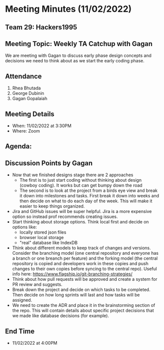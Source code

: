 # Meeting Minutes (11/02/2022)

## Team 29: Hackers1995

## Meeting Topic: Weekly TA Catchup with Gagan

We are meeting with Gagan to discuss early phase design concepts and decisions we need to think about as we start the early coding phase.

## Attendance

1. Rhea Bhutada
2. George Dubinin
3. Gagan Gopalaiah

## Meeting Details

- When: 11/02/2022 at 3:30PM
- Where: Zoom

## Agenda:

## Discussion Points by Gagan

- Now that we finished designs stage there are 2 approaches
  - The first is to just start coding without thinking about design (cowboy coding). It works but can get bumpy down the road
  - The second is to look at the project from a birds eye view and break it down into milestones and tasks. First break it down into weeks and then decide on what to do each day of the week. This will make it easier to keep things organized.
- Jira and GitHub issues will be super helpful. Jira is a more expensive option so instead prof recommends creating issues.
- Start thinking about storage options. Think local first and decide on options like:
  - locally stored json files
  - browser local storage
  - "real" database like IndexDB
- Think about different models to keep track of changes and versions. Consider the branching model (one central repository and everyone has a branch or one breanch per feature) and the forking model (the central repository is copied and developers work in these copies and push changes to their own copies before syncing to the central repo). Useful info here: https://www.flagship.io/git-branching-strategies/
- Think about how pull requests will be approved and create a system for PR review and suggests.
- Break down the project and decide on which tasks to be completed. Then decide on how long sprints will last and how tasks will be assigned.
- We need to create the ADR and place it in the brainstorming section of the repo. This will contain details about specific project decisions that we made like database decisions (for example).

## End Time

- 11/02/2022 at 4:00PM
